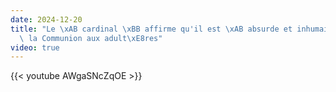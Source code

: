 ```yaml
---
date: 2024-12-20
title: "Le \xAB cardinal \xBB affirme qu'il est \xAB absurde et inhumain \xBB de refuser\
  \ la Communion aux adult\xE8res"
video: true
---
```



{{< youtube AWgaSNcZqOE >}}
